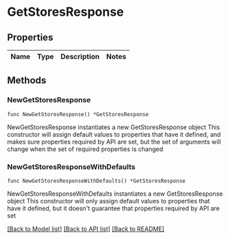 # GetStoresResponse

## Properties

Name | Type | Description | Notes
------------ | ------------- | ------------- | -------------

## Methods

### NewGetStoresResponse

`func NewGetStoresResponse() *GetStoresResponse`

NewGetStoresResponse instantiates a new GetStoresResponse object
This constructor will assign default values to properties that have it defined,
and makes sure properties required by API are set, but the set of arguments
will change when the set of required properties is changed

### NewGetStoresResponseWithDefaults

`func NewGetStoresResponseWithDefaults() *GetStoresResponse`

NewGetStoresResponseWithDefaults instantiates a new GetStoresResponse object
This constructor will only assign default values to properties that have it defined,
but it doesn't guarantee that properties required by API are set


[[Back to Model list]](../README.md#documentation-for-models) [[Back to API list]](../README.md#documentation-for-api-endpoints) [[Back to README]](../README.md)


